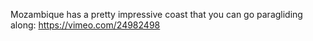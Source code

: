 Mozambique has a pretty impressive coast that you can go paragliding along:
https://vimeo.com/24982498